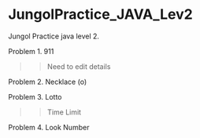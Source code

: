 # JungolPractice_JAVA_Lev2
Jungol Practice java level 2.

Problem 1. 911
>> Need to edit details

Problem 2. Necklace (o)

Problem 3. Lotto 
>> Time Limit 

Problem 4. Look Number